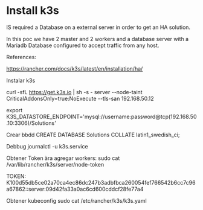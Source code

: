 # Install k3s

IS required a Database on a external server in order to get an HA solution.

In this poc we have 2 master and 2 workers and a database server with a Mariadb Database configured to accept traffic from any host.

References:

https://rancher.com/docs/k3s/latest/en/installation/ha/

Instalar k3s

curl -sfL https://get.k3s.io | sh -s - server --node-taint CriticalAddonsOnly=true:NoExecute --tls-san 192.168.50.12

export K3S_DATASTORE_ENDPOINT='mysql://username:password@tcp(192.168.50.10:3306)/Solutions'

Crear bbdd
CREATE DATABASE Solutions COLLATE latin1_swedish_ci;

Debbug
journalctl -u k3s.service

Obtener Token àra agregar workers:
sudo cat /var/lib/rancher/k3s/server/node-token

TOKEN: 
K100d55db5ce02a70ca4ec86dc247b3adbfbca260054fef766542b6cc7c96a67862::server:09d42fa33a0ac6cd600cddcf28fe77a4

Obtener kubeconfig
sudo cat /etc/rancher/k3s/k3s.yaml